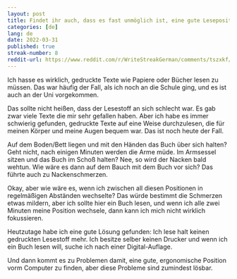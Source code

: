 ```yaml
---
layout: post
title: Findet ihr auch, dass es fast unmöglich ist, eine gute Leseposition zu finden?
categories: [de]
lang: de
date: 2022-03-31
published: true
streak-number: 8
reddit-url: https://www.reddit.com/r/WriteStreakGerman/comments/tszxkf/streak_8_findet_ihr_auch_dass_es_fast_unmöglich/
---
```

Ich hasse es wirklich, gedruckte Texte wie Papiere oder Bücher lesen zu müssen. Das war häufig der Fall, als ich noch an die Schule ging, und es ist auch an der Uni vorgekommen.

Das sollte nicht heißen, dass der Lesestoff an sich schlecht war. Es gab zwar viele Texte die mir sehr gefallen haben. Aber ich habe es immer schwierig gefunden, gedruckte Texte auf eine Weise durchzulesen, die für meinen Körper und meine Augen bequem war. Das ist noch heute der Fall.

Auf dem Boden/Bett liegen und mit den Händen das Buch über sich halten? Geht nicht, nach einigen Minuten werden die Arme müde. Im Armsessel sitzen und das Buch im Schoß halten? Nee, so wird der Nacken bald wehtun. Wie wäre es dann auf dem Bauch mit dem Buch vor sich? Das führte auch zu Nackenschmerzen. 

Okay, aber wie wäre es, wenn ich zwischen all diesen Positionen in regelmäßigen Abständen wechselte? Das würde bestimmt die Schmerzen etwas mildern, aber ich sollte hier ein Buch lesen, und wenn ich alle zwei Minuten meine Position wechsele, dann kann ich mich nicht wirklich fokussieren.

Heutzutage habe ich eine gute Lösung gefunden: Ich lese halt keinen gedruckten Lesestoff mehr. Ich besitze selber keinen Drucker und wenn ich ein Buch lesen will, suche ich nach einer Digital-Auflage.

Und dann kommt es zu Problemen damit, eine gute, ergonomische Position vorm Computer zu finden, aber diese Probleme sind zumindest lösbar.
